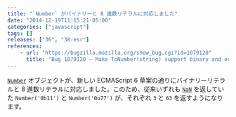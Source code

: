 ```yaml
---
title: "`Number` がバイナリーと 8 進数リテラルに対応しました"
date: "2014-12-19T11:15:21-05:00"
categories: ["javascript"]
tags: []
releases: ["36", "38-esr"]
references:
    - url: "https://bugzilla.mozilla.org/show_bug.cgi?id=1079120"
      title: "Bug 1079120 – Make ToNumber(string) support binary and octal literals"
---
```

[`Number`](https://developer.mozilla.org/docs/Web/JavaScript/Reference/Global_Objects/Number) オブジェクトが、新しい ECMAScript 6 草案の通りにバイナリーリテラルと 8 進数リテラルに対応しました。このため、従来いずれも [`NaN`](https://developer.mozilla.org/docs/Web/JavaScript/Reference/Global_Objects/NaN) を返していた `Number('0b11')` と `Number('0o77')` が、それぞれ `3` と `63` を返すようになります。
